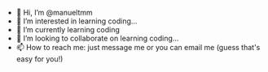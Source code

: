 - 👋 Hi, I’m @manueltmm
- 👀 I’m interested in learning coding...
- 🌱 I’m currently learning coding
- 💞️ I’m looking to collaborate on learning coding...
- 📫 How to reach me: just message me or you can email me (guess that's easy for you!)

<!---
manueltmm/manueltmm is a ✨ special ✨ repository because its `README.md` (this file) appears on your GitHub profile.
You can click the Preview link to take a look at your changes.
--->
